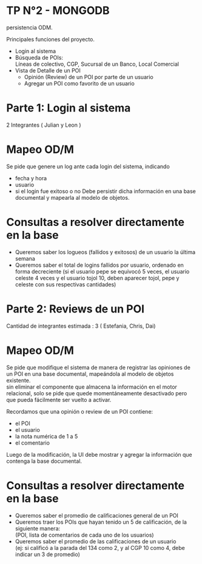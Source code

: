 # TP N°2 - MONGODB
persistencia ODM.

Principales funciones del proyecto.
- Login al sistema
- Búsqueda de POIs: <br> Líneas de colectivo, CGP, Sucursal de un Banco, Local Comercial
- Vista de Detalle de un POI
  * Opinión (Review) de un POI por parte de un usuario
  * Agregar un POI como favorito de un usuario

# Parte 1: Login al sistema
2 Integrantes ( Julian y Leon )

# Mapeo OD/M
Se pide que genere un log ante cada login del sistema, indicando
- fecha y hora
- usuario
- si el login fue exitoso o no
Debe persistir dicha información en una base documental y mapearla al modelo de objetos.

# Consultas a resolver directamente en la base

- Queremos saber los logueos (fallidos y exitosos) de un usuario la última semana
- Queremos saber el total de logins fallidos por usuario, ordenado en forma decreciente (si el usuario pepe se equivocó 5 veces, el usuario celeste 4 veces y el usuario tojol 10, deben aparecer tojol, pepe y celeste con sus respectivas cantidades)

# Parte 2: Reviews de un POI
Cantidad de integrantes estimada : 3 ( Estefania, Chris, Dai)

# Mapeo OD/M
Se pide que modifique el sistema de manera de registrar las opiniones de un POI en una base documental, 
mapeándola al modelo de objetos existente.<br> 
sin eliminar el componente que almacena la información en el motor relacional, solo se pide que quede momentáneamente desactivado pero que pueda fácilmente ser vuelto a activar.

Recordamos que una opinión o review de un POI contiene:
- el POI
- el usuario
- la nota numérica de 1 a 5
- el comentario

Luego de la modificación, la UI debe mostrar y agregar la información que contenga la base documental.

# Consultas a resolver directamente en la base
- Queremos saber el promedio de calificaciones general de un POI
- Queremos traer los POIs que hayan tenido un 5 de calificación, de la siguiente manera: <br>(POI, lista de comentarios de cada uno de los usuarios)
- Queremos saber el promedio de las calificaciones de un usuario <br>(ej: si calificó a la parada del 134 como 2, y al CGP 10 como 4, debe indicar un 3 de promedio)







